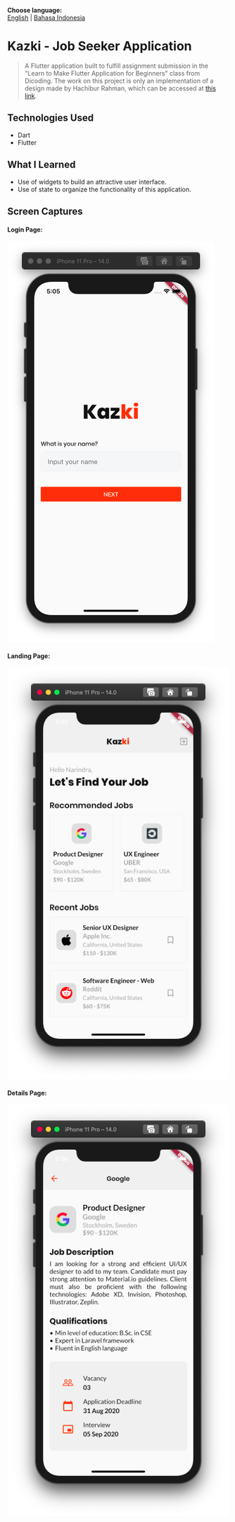 **Choose language:**<br>
[English](./README.md) | [Bahasa Indonesia](./README_bahasa.md)

# Kazki - Job Seeker Application
> A Flutter application built to fulfill assignment submission in the "Learn to Make Flutter Application for Beginners" class from Dicoding. The work on this project is only an implementation of a design made by Hachibur Rahman, which can be accessed at [this link](https://dribbble.com/shots/14099860-Kazki-Job-Finding-App/attachments/5721545?mode=media).

## Technologies Used
* Dart
* Flutter

## What I Learned
* Use of widgets to build an attractive user interface.
* Use of state to organize the functionality of this application.

## Screen Captures
#### Login Page:
![Login Page](./screenshots/input_name.png)

#### Landing Page:
![Landing Page](./screenshots/landing_page.png)

#### Details Page:
![Details Page](./screenshots/details_page.png)